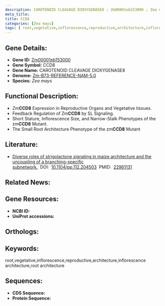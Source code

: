 ```yaml
---
description: CAROTENOID CLEAVAGE DIOXYGENASE8 ; Zm00001eb153000 ; Zea mays
meta_title:
title: CCD8
categories: [Zea mays]
tags: [ root,vegetative,inflorescence,reproductive,architecture,inflorescence architecture,root architecture ]
---
```


## Gene Details:
- **Gene ID:**	[Zm00001eb153000]()
- **Gene Symbol:** CCD8
- **Gene Name:** CAROTENOID CLEAVAGE DIOXYGENASE8
- **Genome:** [Zm-B73-REFERENCE-NAM-5.0]()
- **Species:** *Zea mays*

## Functional Description:
   - Zm**CCD8** Expression in Reproductive Organs and Vegetative tissues.
   - Feedback Regulation of Zm**CCD8** by SL Signaling.
   - Short Stature, Inflorescence Size, and Narrow-Stalk Phenotypes of the zm**CCD8** Mutant.
   - The Small Root Architecture Phenotype of the zm**CCD8** Mutant

## Literature:
   - [Diverse roles of strigolactone signaling in maize architecture and the uncoupling of a branching-specific subnetwork.]( https://academic.oup.com/plphys/article/160/3/1303/6109377?login=false)&nbsp;&nbsp;DOI:&nbsp;&nbsp;[10.1104/pp.112.204503](https://academic.oup.com/plphys/article/160/3/1303/6109377?login=false)&nbsp;&nbsp;PMID:&nbsp;&nbsp;[22961131](https://pubmed.ncbi.nlm.nih.gov/22961131/)

## Related News:

## Gene Resources:
- **NCBI ID:** [](https://www.ncbi.nlm.nih.gov/gene/?term=)
- **UniProt accessions:** [](https://www.uniprot.org/uniprotkb//entry)

## Orthologs:

## Keywords:
root,vegetative,inflorescence,reproductive,architecture,inflorescence architecture,root architecture

## Sequences:
- **CDS Sequence:**
- **Protein Sequence:**
